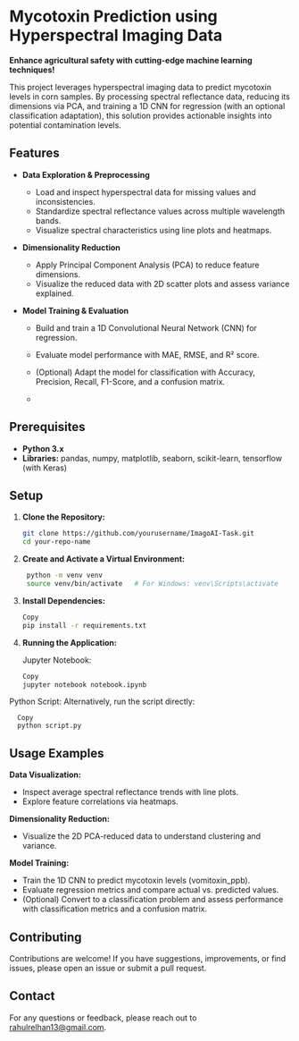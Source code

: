 # Mycotoxin Prediction using Hyperspectral Imaging Data

**Enhance agricultural safety with cutting-edge machine learning techniques!**

This project leverages hyperspectral imaging data to predict mycotoxin levels in corn samples. By processing spectral reflectance data, reducing its dimensions via PCA, and training a 1D CNN for regression (with an optional classification adaptation), this solution provides actionable insights into potential contamination levels.

## Features

- **Data Exploration & Preprocessing**  
  - Load and inspect hyperspectral data for missing values and inconsistencies.
  - Standardize spectral reflectance values across multiple wavelength bands.
  - Visualize spectral characteristics using line plots and heatmaps.

- **Dimensionality Reduction**  
  - Apply Principal Component Analysis (PCA) to reduce feature dimensions.
  - Visualize the reduced data with 2D scatter plots and assess variance explained.

- **Model Training & Evaluation**  
  - Build and train a 1D Convolutional Neural Network (CNN) for regression.
  - Evaluate model performance with MAE, RMSE, and R² score.
  - (Optional) Adapt the model for classification with Accuracy, Precision, Recall, F1-Score, and a confusion matrix.
 
  - 
## Prerequisites

- **Python 3.x**
- **Libraries:** pandas, numpy, matplotlib, seaborn, scikit-learn, tensorflow (with Keras)

## Setup

1. **Clone the Repository:**

   ```bash
   git clone https://github.com/yourusername/ImagoAI-Task.git
   cd your-repo-name

2. **Create and Activate a Virtual Environment:**
   
   ```bash
    python -m venv venv
    source venv/bin/activate   # For Windows: venv\Scripts\activate
   
3. **Install Dependencies:**

    ```bash
    Copy
    pip install -r requirements.txt

4. **Running the Application:**
   
   Jupyter Notebook:

      ```bash
      Copy
      jupyter notebook notebook.ipynb
    
  Python Script:
  Alternatively, run the script directly:

      Copy
      python script.py

## Usage Examples

**Data Visualization:**
- Inspect average spectral reflectance trends with line plots.
- Explore feature correlations via heatmaps.

**Dimensionality Reduction:**
- Visualize the 2D PCA-reduced data to understand clustering and variance.

**Model Training:**
- Train the 1D CNN to predict mycotoxin levels (vomitoxin_ppb).
- Evaluate regression metrics and compare actual vs. predicted values.
- (Optional) Convert to a classification problem and assess performance with classification metrics and a confusion matrix.

## Contributing
Contributions are welcome! If you have suggestions, improvements, or find issues, please open an issue or submit a pull request.

## Contact
For any questions or feedback, please reach out to [rahulrelhan13@gmail.com](mailto:rahulrelhan13@gmail.com).



